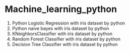 # Machine_learning_python
1. Python Logistic Regression with iris dataset by python
2. Python naive bayes with iris dataset by python 
3. KNeighborsClassifier with iris dataset by python
4. Random Forest Classifier with iris dataset by python
5. Decision Tree Classifier with iris dataset by python
